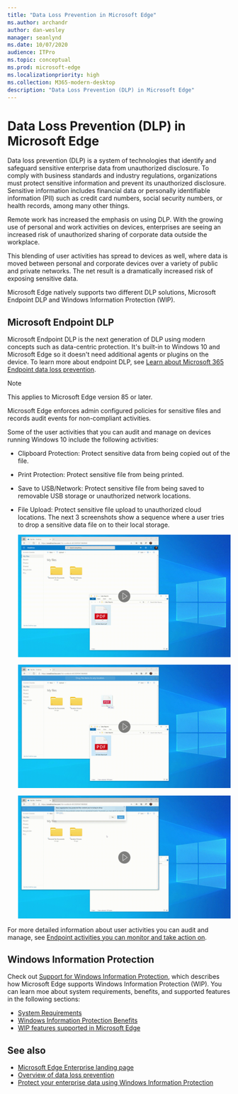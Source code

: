 ```yaml
---
title: "Data Loss Prevention in Microsoft Edge"
ms.author: archandr
author: dan-wesley
manager: seanlynd
ms.date: 10/07/2020
audience: ITPro
ms.topic: conceptual
ms.prod: microsoft-edge
ms.localizationpriority: high
ms.collection: M365-modern-desktop
description: "Data Loss Prevention (DLP) in Microsoft Edge"
---
```


# Data Loss Prevention (DLP) in Microsoft Edge

Data loss prevention (DLP) is a system of technologies that identify and safeguard sensitive enterprise data from unauthorized disclosure. To comply with business standards and industry regulations, organizations must protect sensitive information and prevent its unauthorized disclosure. Sensitive information includes financial data or personally identifiable information (PII) such as credit card numbers, social security numbers, or health records, among many other things.

Remote work has increased the emphasis on using DLP. With the growing use of personal and work activities on devices, enterprises are seeing an increased risk of unauthorized sharing of corporate data outside the workplace.

This blending of user activities has spread to devices as well, where data is moved between personal and corporate devices over a variety of public and private networks. The net result is a dramatically increased risk of exposing sensitive data.

Microsoft Edge natively supports two different DLP solutions, Microsoft Endpoint DLP and Windows Information Protection (WIP).

## Microsoft Endpoint DLP

Microsoft Endpoint DLP is the next generation of DLP using modern concepts such as data-centric protection. It's  built-in to Windows 10 and Microsoft Edge so it doesn't need additional agents or plugins on the device. To learn more about endpoint DLP, see [Learn about Microsoft 365 Endpoint data loss prevention](https://docs.microsoft.com/microsoft-365/compliance/endpoint-dlp-learn-about?view=o365-worldwide).

> [!NOTE]
> This applies to Microsoft Edge version 85 or later.

Microsoft Edge enforces admin configured policies for sensitive files and records audit events for non-compliant activities.

Some of the user activities that you can audit and manage on devices running Windows 10 include the following activities:

- Clipboard Protection: Protect sensitive data from being copied out of the file.
- Print Protection: Protect sensitive file from being printed.
- Save to USB/Network: Protect sensitive file from being saved to removable USB storage or unauthorized network locations.
- File Upload: Protect sensitive file upload to unauthorized cloud locations. The next 3 screenshots show a sequence where a user tries to drop a sensitive data file on to their local storage.

   ![Pick PDF document to drop.](./media/microsoft-edge-security-dlp/dlp-drop-salesdata-1.png)

   ![Copy PDF file to local storage.](./media/microsoft-edge-security-dlp/dlp-drop-salesdata-2.png)

   ![Error message when file copy blocked.](./media/microsoft-edge-security-dlp/dlp-drop-salesdata-3.png)

For more detailed information about user activities you can audit and manage, see [Endpoint activities you can monitor and take action on](https://docs.microsoft.com/microsoft-365/compliance/endpoint-dlp-learn-about?view=o365-worldwide#endpoint-activities-you-can-monitor-and-take-action-on).

## Windows Information Protection

Check out [Support for Windows Information Protection](https://docs.microsoft.com/deployedge/microsoft-edge-security-windows-information-protection), which describes how Microsoft Edge supports Windows Information Protection (WIP). You can learn moe about system requirements, benefits, and supported features in the following sections:

- [System Requirements](https://docs.microsoft.com/deployedge/:microsoft-edge-security-windows-information-protection#system-requirements)
- [Windows Information Protection Benefits](https://docs.microsoft.com/deployedge/microsoft-edge-security-windows-information-protection#windows-information-protection-benefits)
- [WIP features supported in Microsoft Edge](https://docs.microsoft.com/DeployEdge/microsoft-edge-security-windows-information-protection#wip-features-supported-in-microsoft-edge)

## See also

- [Microsoft Edge Enterprise landing page](https://aka.ms/EdgeEnterprise)
- [Overview of data loss prevention](https://docs.microsoft.com/microsoft-365/compliance/data-loss-prevention-policies?view=o365-worldwide)
- [Protect your enterprise data using Windows Information Protection](https://docs.microsoft.com/windows/security/information-protection/windows-information-protection/protect-enterprise-data-using-wip)
